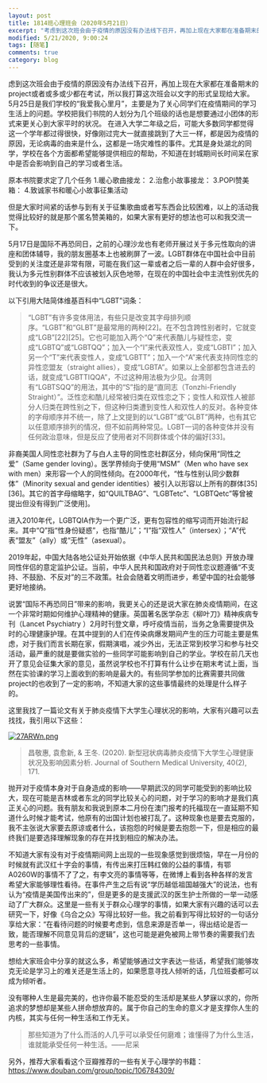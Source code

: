 ```yaml
---
layout: post
title: 1814班心理班会（2020年5月21日）
excerpt: "考虑到这次班会由于疫情的原因没有办法线下召开，再加上现在大家都在准备期末的project或者或多或少都在考试，所以我打算这次班会以文字的形式呈现给大家。"
modified: 5/21/2020, 9:00:24
tags: [随笔]
comments: true
category: blog
---
```


虑到这次班会由于疫情的原因没有办法线下召开，再加上现在大家都在准备期末的project或者或多或少都在考试，所以我打算这次班会以文字的形式呈现给大家。
5月25日是我们学校的“我爱我心里月”，主要是为了关心同学们在疫情期间的学习生活上的问题。学校把我们书院的人划分为几个班级的话也是想要通过小团体的形式来更关心到大家平时的状况。
在进入大学二年级之后，可能大多数同学都觉得这一个学年都过得很快，好像刚过完大一就直接跳到了大三一样，都是因为疫情的原因，无论病毒的由来是什么，这都是一场灾难性的事件。尤其是身处湖北的同学，学校在各个方面都希望能够提供相应的帮助，不知道在封城期间长时间呆在家中是否会影响到自己的学习或者生活。

原本书院要求定了几个任务
   1.暖心歌曲接龙：
   2.治愈小故事接龙：
   3.POPI赞美箱：
   4.致诚家书和暖心小故事征集活动

但是大家时间紧的话参与到有关于征集歌曲或者写东西会比较困难，以上的活动我觉得比较好的就是那个匿名赞美箱的，如果大家有更好的想法也可以和我交流一下。

5月17日是国际不再恐同日，之前的心理沙龙也有老师开展过关于多元性取向的讲座和团体辅导，我的朋友圈基本上也被刷屏了一波。LGBT群体在中国社会中目前受到的关注度还是非常有限，可能在我们这一辈或者之后一辈的人群中会好很多，我认为多元性别群体不应该被划入灰色地带，在现在的中国社会中主流性别优先的时代收到的争议还是很大。

以下引用大陆简体维基百科中“LGBT”词条：
>“LGBT”有许多变体用法，有些只是改变其字母排列顺序。“LGBT”和“GLBT”是最常用的两种[22]。在不包含跨性别者时，它就变成“LGB”[22][25]。它也可能加入两个“Q”来代表酷儿与疑性恋，变成“LGBTQ”或“LGBTQQ”；加入一个“I”来代表双性人，变成“LGBTI”；加入另一个“T”来代表变性人，变成“LGBTT”；加入一个“A”来代表支持同性恋的异性恋盟友（straight allies），变成“LGBTA”。如果以上全部都包含进去的话，就变成“LGBTTIQQA”，不过这种用法极为少见。台湾则有“LGBTSQQ”的用法，其中的“S”指的是“直同志（Tonzhi-Friendly Straight）”。泛性恋和酷儿经常被归类在双性恋之下；变性人和双性人被部分人归类在跨性别之下，但这种归类遭到变性人和双性人的反对。各种变体的字母顺序并不统一，除了上文提到的以“LGBT”或“GLBT”两种，也有其它以任意顺序排列的情况，但不如前两种常见。LGBT一词的各种变体并没有任何政治意味，但是反应了使用者对不同群体或个体的偏好[33]。

非裔美国人同性恋社群为了与白人主导的同性恋社群区分，倾向保用“同性之爱”（Same gender loving）。医学界倾向于使用“MSM”（Men who have sex with men）来形容一个人的同性倾向。在2000年代，“性与性别认同少数群体”（Minority sexual and gender identities）被引入以形容以上所有的群体[35][36]。其它的首字母缩略字，如“QUILTBAG”、“LGBTetc”、“LGBTQetc”等曾被提出但没有得到广泛使用]。

进入2010年代，LGBTQIA作为一个更广泛，更有包容性的缩写词而开始流行起来。其中“Q”指“性身份疑惑”，也指“酷儿”；“I”指“双性人”（intersex）；“A”代表“盟友”（ally）或“无性”（asexual）。

2019年起，中国大陆各地公证处开始依据《中华人民共和国民法总则》开放办理同性伴侣的意定监护公证。当前，中华人民共和国政府对于同性恋议题遵循“不支持、不鼓励、不反对”的三不政策。社会会随着文明而进步，希望中国的社会能够更好地接纳。

说罢“国际不再恐同日”带来的影响，我更关心的还是说大家在肺炎疫情期间，在这一个非常时期如何维护心理精神的健康。英国著名医学杂志《柳叶刀》精神疾病专刊（Lancet Psychiatry ）2月时刊登文章，呼吁疫情当前，当务之急需要提供及时的心理健康护理。在其中提到的人们在传染病爆发期间产生的压力可能主要是焦虑，对于我们而言长期在家，假期演唱，减少外出，无法正常到校学习和参与社交活动，最严重的就是要做实验的一些同学可能影响到自己的学业。学校在前几天也开了意见会征集大家的意见，虽然说学校也不打算有什么让步在期末考试上面，当然在实验课的学习上面收到的影响是最大的。有些同学参加的比赛需要共同做project的也收到了一定的影响，不知道大家的这些事情最终的处理是什么样子的。

这里我找了一篇论文有关于肺炎疫情下大学生心理状况的影响，大家有兴趣可以去找找，我引用以下这些：

[![27ARWn.png](https://z3.ax1x.com/2021/06/14/27ARWn.png)](https://imgtu.com/i/27ARWn)
>昌敬惠, 袁愈新, & 王冬. (2020). 新型冠状病毒肺炎疫情下大学生心理健康状况及影响因素分析. Journal of Southern Medical University, 40(2), 171.

抛开对于疫情本身对于自身造成的影响——早期武汉的同学可能受到的影响比较大，现在可能是吉林或者东北的同学比较关心的问题，对于学习的影响才是我们真正关心的问题。我有朋友和我说到原本二月份在澳门报考的托福现在一直延期不知道什么时候才能考试，他原有的出国计划也被打乱了。这种现象也是要去克服的，我不主张说大家要去原谅或者什么，该抱怨的时候是要去抱怨一下，但是相应的最终我们是要选择理解现象的存在并找到相应的解决办法。

不知道大家有没有对于疫情期间网上出现的一些现象感觉到很烦恼，早在一月份的时候就有武汉红十字会的事情，有传出来打压韩红做的公益的事情，有鄂A0260W的事情不了了之，有李文亮的事情等等，在微博上看到各种各样的发言希望大家能够理性看待。在事件产生之后有说“学历越低祖国越强大”的说法，也有认为“疫情是美国传出来的”，但是更多的是支援武汉的医生护士所做的一举一动感动了广大群众。这里是一些有关于群众心理学的事情，如果大家有兴趣的话可以去研究一下，好像《乌合之众》写得比较好一些。我之前看到写得比较好的一句话分享给大家：“在看待问题的时候要考虑到，信息来源是否单一，得出结论是否一致，能否理解不同意见背后的逻辑”，这也可能是避免被网上带节奏的需要我们去思考的一些事情。

想给大家班会中分享的就这么多，希望能够通过文字表达一些话，希望我们能够攻克无论是学习上的难关还是生活上的，如果愿意寻找人倾听的话，几位班委都可以成为倾听者。

没有哪种人生是最完美的，也许你最不能忍受的生活却是某些人梦寐以求的，你所追求的梦想却是某些人拼命想放弃的。属于你自己的生命的意义才是支撑你人生的内核，其实与任何一种生活和工作无关。

>那些知道为了什么而活的人几乎可以承受任何磨难；谁懂得了为什么生活，谁就能承受任何一种生活。——尼采

另外，推荐大家看看这个豆瓣推荐的一些有关于心理学的书籍：https://www.douban.com/group/topic/106784309/













